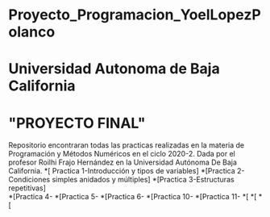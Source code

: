 # Proyecto_Programacion_YoelLopezPolanco
#  Universidad Autonoma de Baja California
#                           "PROYECTO FINAL"                                         
Repositorio encontraran  todas las practicas realizadas en la materia de Programación y Métodos Numéricos en el ciclo 2020-2. Dada por el profesor Roilhi Frajo Hernández en la Universidad Autónoma De Baja California. 
*[ Practica 1-Introducción y tipos de variables]
*[Practica 2-Condiciones simples anidados y múltiples]
*[Practica 3-Estructuras repetitivas]   
*[Practica 4-
*[Practica 5-
*[Practica 6-
*[Practica 10-
*[Practica 11-
*[
*[
*[
